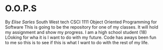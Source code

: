 # O.O.P.S
By *Elise Sarles*
South West tech
CSCI 1111
Object Oriented Programming for Software
This is going to be the repository for one of my classes. It will hold my assignment and show my progress. 
I am a high school student (18) LOoking for wha it is I want to do with my future. Code has aways been fun to me so this is to see if this is what I want to do with the rest of my life.
